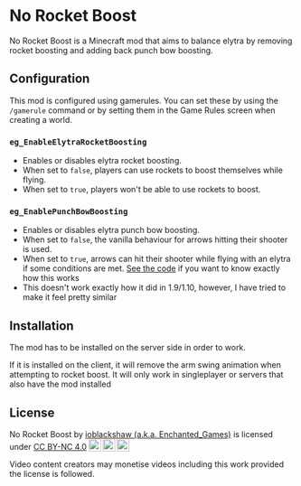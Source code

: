 # No Rocket Boost
No Rocket Boost is a Minecraft mod that aims to balance elytra by removing rocket boosting and adding back punch bow boosting.

## Configuration
This mod is configured using gamerules. You can set these by using the `/gamerule` command or by setting them in the Game Rules screen when creating a world.

### `eg_EnableElytraRocketBoosting`
- Enables or disables elytra rocket boosting.
- When set to `false`, players can use rockets to boost themselves while flying.
- When set to `true`, players won't be able to use rockets to boost.

### `eg_EnablePunchBowBoosting`
- Enables or disables elytra punch bow boosting.
- When set to `false`, the vanilla behaviour for arrows hitting their shooter is used.
- When set to `true`, arrows can hit their shooter while flying with an elytra if some conditions are met. [See the code](https://github.com/Enchanted-Games/no-elytra-boost/blob/1.20.6/common/src/main/java/games/enchanted/norocketboosting/mixin/ProjectileMixin.java#L30) if you want to know exactly how this works
- This doesn't work exactly how it did in 1.9/1.10, however, I have tried to make it feel pretty similar

## Installation
The mod has to be installed on the server side in order to work. 

If it is installed on the client, it will remove the arm swing animation when attempting to rocket boost. It will only work in singleplayer or servers that also have the mod installed

## License
<p xmlns:cc="http://creativecommons.org/ns#" >No Rocket Boost by <a rel="cc:attributionURL dct:creator" property="cc:attributionName" href="https://enchanted.games">ioblackshaw (a.k.a. Enchanted_Games)</a> is licensed under <a href="http://creativecommons.org/licenses/by-nc/4.0/?ref=chooser-v1" target="_blank" rel="license noopener noreferrer" style="display:inline-block;">CC BY-NC 4.0<img style="height:22px!important;margin-left:3px;vertical-align:text-bottom;" src="https://mirrors.creativecommons.org/presskit/icons/cc.svg?ref=chooser-v1"><img style="height:22px!important;margin-left:3px;vertical-align:text-bottom;" src="https://mirrors.creativecommons.org/presskit/icons/by.svg?ref=chooser-v1"><img style="height:22px!important;margin-left:3px;vertical-align:text-bottom;" src="https://mirrors.creativecommons.org/presskit/icons/nc.svg?ref=chooser-v1"></a></p> 
Video content creators may monetise videos including this work provided the license is followed.
